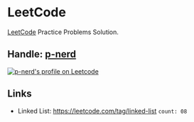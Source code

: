 # LeetCode

[LeetCode](https://leetcode.com) Practice Problems Solution.

## Handle: [p-nerd](https://leetcode.com/p-nerd)

<a href="https://leetcode.com/p-nerd" target="_blank"><img src="https://img.shields.io/badge/dynamic/json?&color=1f8acb&logo=leetcode&label=Leetcode&url=https://competitive-coding-api.herokuapp.com/api/leetcode/p-nerd&query=%24.rating&prefix=Rating%20&style=for-the-badge&cacheSeconds=259200" alt="p-nerd's profile on Leetcode" title="p-nerd's profile on Leetcode"></a>

## Links

-   Linked List: https://leetcode.com/tag/linked-list `count: 08`
